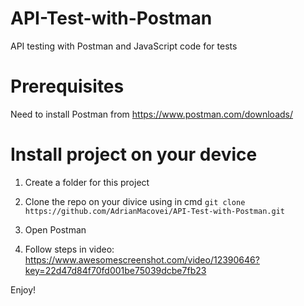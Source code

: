 # API-Test-with-Postman

API testing with Postman and JavaScript code for tests

# Prerequisites

Need to install Postman from https://www.postman.com/downloads/

# Install project on your device

1. Create a folder for this project

2. Clone the repo on your divice using in cmd `git clone https://github.com/AdrianMacovei/API-Test-with-Postman.git`

3. Open Postman

4. Follow steps in video: https://www.awesomescreenshot.com/video/12390646?key=22d47d84f70fd001be75039dcbe7fb23

Enjoy!
